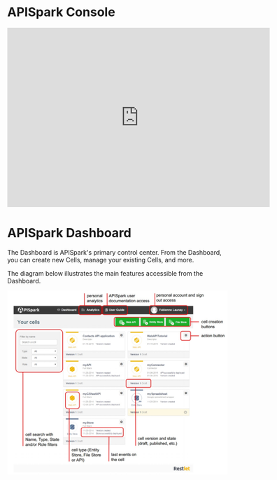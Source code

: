 # APISpark Console

<iframe width="600" height="410" src="https://www.youtube.com/embed/rqQ1mQr0bcY" frameborder="0" allowfullscreen></iframe>

# APISpark Dashboard

The Dashboard is APISpark's primary control center. From the Dashboard, you can create new Cells, manage your existing Cells, and more.

The diagram below illustrates the main features accessible from the Dashboard.

![Dashboard](images/dashboard.jpg "Dashboard")
